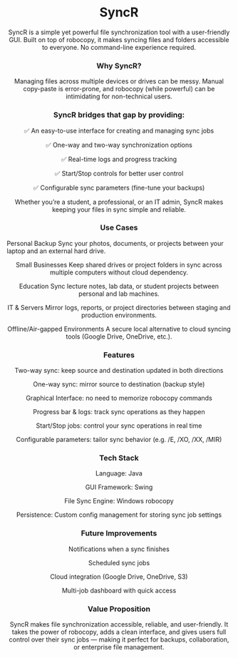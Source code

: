 <h1 align="center">SyncR</h1>

<span align = "center" justifyContent = "center">

<p>
  SyncR is a simple yet powerful file synchronization tool with a user-friendly GUI.
  Built on top of robocopy, it makes syncing files and folders accessible to everyone. No command-line experience required.
</p>

<h3>Why SyncR?</h3>

Managing files across multiple devices or drives can be messy. Manual copy-paste is error-prone, and robocopy (while powerful) can be intimidating for non-technical users.

<h3>SyncR bridges that gap by providing:</h3>

✅ An easy-to-use interface for creating and managing sync jobs

✅ One-way and two-way synchronization options

✅ Real-time logs and progress tracking

✅ Start/Stop controls for better user control

✅ Configurable sync parameters (fine-tune your backups)

Whether you’re a student, a professional, or an IT admin, SyncR makes keeping your files in sync simple and reliable.

<h3>Use Cases</h3>
Personal Backup
Sync your photos, documents, or projects between your laptop and an external hard drive.

Small Businesses
Keep shared drives or project folders in sync across multiple computers without cloud dependency.

Education
Sync lecture notes, lab data, or student projects between personal and lab machines.

IT & Servers
Mirror logs, reports, or project directories between staging and production environments.

Offline/Air-gapped Environments
A secure local alternative to cloud syncing tools (Google Drive, OneDrive, etc.).

<h3>Features</h3>

Two-way sync: keep source and destination updated in both directions

One-way sync: mirror source to destination (backup style)

Graphical Interface: no need to memorize robocopy commands

Progress bar & logs: track sync operations as they happen

Start/Stop jobs: control your sync operations in real time

Configurable parameters: tailor sync behavior (e.g. /E, /XO, /XX, /MIR)

<h3>Tech Stack</h3>

Language: Java

GUI Framework: Swing

File Sync Engine: Windows robocopy

Persistence: Custom config management for storing sync job settings

<h3>Future Improvements</h3>

Notifications when a sync finishes

Scheduled sync jobs

Cloud integration (Google Drive, OneDrive, S3)

Multi-job dashboard with quick access

<h3>Value Proposition</h3>

SyncR makes file synchronization accessible, reliable, and user-friendly.
It takes the power of robocopy, adds a clean interface, and gives users full control over their sync jobs — making it perfect for backups, collaboration, or enterprise file management.
</span>
